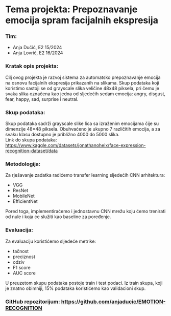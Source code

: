 # Tema projekta: Prepoznavanje emocija spram facijalnih ekspresija  
### Tim: 
- Anja Dučić, E2 15/2024
- Anja Lovrić, E2 16/2024

### Kratak opis projekta:

Cilj ovog projekta je razvoj sistema za automatsko prepoznavanje emocija na osnovu facijalnih ekspresija prikazanih na slikama.
Skup podataka koji koristimo sastoji se od grayscale slika veličine 48x48 piksela, pri čemu je svaka slika označena kao jedna od sljedećih sedam emocija: angry, disgust, fear, happy, sad, surprise i neutral.

### Skup podataka:

Skup podataka sadrži grayscale slike lica sa izraženim emocijama čije su dimenzije 48×48 piksela.
Obuhvaćeno je ukupno 7 različitih emocija, a za svaku klasu dostupno je približno 4000 do 5000 slika.  
Link do skupa podataka: https://www.kaggle.com/datasets/jonathanoheix/face-expression-recognition-dataset/data

### Metodologija:

Za rješavanje zadatka radićemo transfer learning sljedećih CNN arhitektura:
- VGG
- ResNet
- MobileNet
- EfficientNet

Pored toga, implementiraćemo i jednostavnu CNN mrežu koju ćemo trenirati od nule i koja će služiti kao baseline za poređenje.

### Evaluacija:

Za evaluaciju koristićemo sljedeće metrike:
- tačnost
- preciznost
- odziv
- F1 score
- AUC score

U preuzetom skupu podataka postoje train i test podaci. Iz train skupa, koji je znatno obimniji, 15% podataka koristićemo kao validacioni skup.

### GitHub repozitorijum: https://github.com/anjaducic/EMOTION-RECOGNITION


